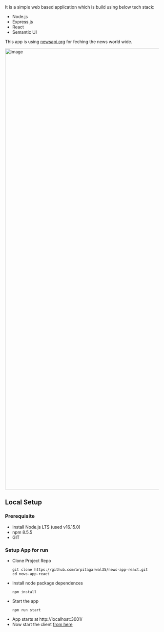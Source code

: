 It is a simple web based application which is build using below tech stack:
- Node.js
- Express.js
- React
- Semantic UI

This app is using [newsapi.org](https://newsapi.org) for feching the news world wide.

<img width="1440" alt="image" src="https://user-images.githubusercontent.com/18161765/169771035-afc7b02a-c7c3-46ad-8364-cf8ebd696a42.png">

## Local Setup
### Prerequisite
- Install Node.js LTS (used v16.15.0)
- npm 8.5.5
- GIT

### Setup App for run
- Clone Project Repo
  ```
  git clone https://github.com/arpitagarwal35/news-app-react.git
  cd news-app-react
  ```
- Install node package dependences
  ```
  npm install
  ```
- Start the app
  ```
  npm run start
  ```
- App starts at http://localhost:3001/
- Now start the client [from here](https://github.com/arpitagarwal35/news-app-react/blob/main/client/README.md)
